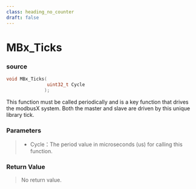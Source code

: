 ```yaml
---
class: heading_no_counter
draft: false
---
```



# MBx_Ticks

### source
```c
void MBx_Ticks(
               uint32_t Cycle
              );
```

This function must be called periodically and is a key function that drives the modbusX system. Both the master and slave are driven by this unique library tick.

### Parameters

> - Cycle：The period value in microseconds (us) for calling this function.

### Return Value

> No return value.
